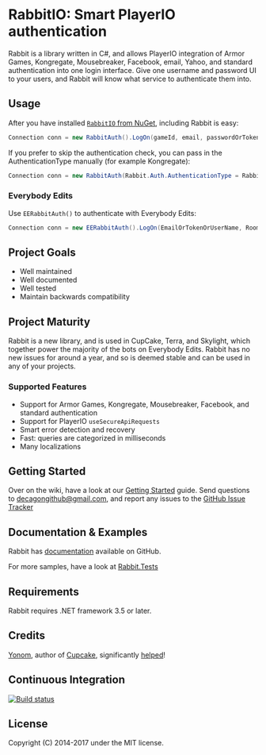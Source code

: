 # RabbitIO: Smart PlayerIO authentication

Rabbit is a library written in C#, and allows PlayerIO integration of Armor Games, Kongregate, Mousebreaker, Facebook, email, Yahoo, and standard authentication into one login interface. Give one username and password UI to your users, and Rabbit will know what service to authenticate them into.

## Usage

After you have installed [`RabbitIO` from NuGet](https://www.nuget.org/packages/RabbitIO/), including Rabbit is easy:

```csharp
Connection conn = new RabbitAuth().LogOn(gameId, email, passwordOrToken);
```

If you prefer to skip the authentication check, you can pass in the AuthenticationType manually (for example Kongregate):

```csharp
Connection conn = new RabbitAuth(Rabbit.Auth.AuthenticationType = Rabbit.Auth.AuthenticationType.Kongregate).LogOn(gameId, email, token);
```

### Everybody Edits

Use `EERabbitAuth()` to authenticate with Everybody Edits:


```csharp
Connection conn = new EERabbitAuth().LogOn(EmailOrTokenOrUserName, RoomID, Password);
```

## Project Goals

 * Well maintained
 * Well documented
 * Well tested
 * Maintain backwards compatibility


## Project Maturity

Rabbit is a new library, and is used in CupCake, Terra, and Skylight, which together power the majority of the bots on Everybody Edits. Rabbit has no new issues for around a year, and so is deemed stable and can be used in any of your projects.

### Supported Features

 * Support for Armor Games, Kongregate, Mousebreaker, Facebook, and standard authentication
 * Support for PlayerIO `useSecureApiRequests`
 * Smart error detection and recovery
 * Fast: queries are categorized in milliseconds
 * Many localizations

## Getting Started

Over on the wiki, have a look at our [Getting Started](https://github.com/Decagon/Rabbit/wiki/Getting-Started) guide. Send questions to decagongithub@gmail.com, and report any issues to the [GitHub Issue Tracker](https://github.com/Decagon/Rabbit/issues)


## Documentation & Examples

Rabbit has [documentation](https://github.com/Decagon/Rabbit/wiki/) available on GitHub.

For more samples, have a look at [Rabbit.Tests](https://github.com/Decagon/Rabbit/tree/master/Rabbit.Tests)

## Requirements

Rabbit requires .NET framework 3.5 or later.


## Credits

[Yonom](https://github.com/Yonom), author of [Cupcake](https://github.com/Yonom/CupCake), significantly [helped](https://github.com/Decagon/Rabbit/commits/master?author=Yonom)!


## Continuous Integration

[![Build status](https://ci.appveyor.com/api/projects/status/6fxlb8bkqp18cg3c/branch/master)](https://ci.appveyor.com/project/Decagon/rabbit/branch/master)


## License

Copyright (C) 2014-2017 under the MIT license.

